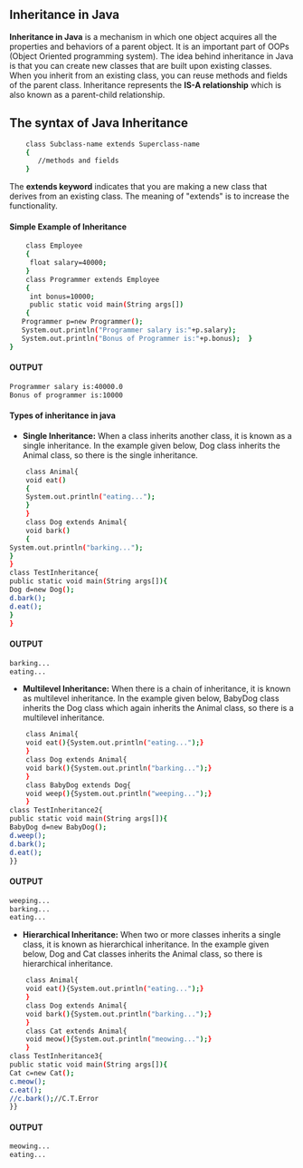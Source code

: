 ## Inheritance in Java
**Inheritance in Java** is a mechanism in which one object acquires all the properties and behaviors of a parent object. It is an important part of OOPs (Object Oriented programming system).
The idea behind inheritance in Java is that you can create new classes that are built upon existing classes. When you inherit from an existing class, you can reuse methods and fields of the parent class. Inheritance represents the **IS-A relationship** which is also known as a parent-child relationship.
## The syntax of Java Inheritance

```sh
	class Subclass-name extends Superclass-name  
	{  
	   //methods and fields  
	}  

```

The **extends keyword** indicates that you are making a new class that derives from an existing class. The meaning of "extends" is to increase the functionality.
#### Simple Example of Inheritance

```sh
	class Employee
	{  
	 float salary=40000;  
	}  
	class Programmer extends Employee
	{  
	 int bonus=10000;  
	 public static void main(String args[])
	{  
   Programmer p=new Programmer();  
   System.out.println("Programmer salary is:"+p.salary);  
   System.out.println("Bonus of Programmer is:"+p.bonus);  }  
}  

```

#### OUTPUT

```sh
Programmer salary is:40000.0
Bonus of programmer is:10000

```

#### Types of inheritance in java

- **Single Inheritance:** When a class inherits another class, it is known as a single inheritance. In the example given below, Dog class inherits the Animal class, so there is the single inheritance.

```sh
	class Animal{  
	void eat()
	{
	System.out.println("eating...");
	}  
	}  
	class Dog extends Animal{  
	void bark()
	{
System.out.println("barking...");
}  
}  
class TestInheritance{  
public static void main(String args[]){  
Dog d=new Dog();  
d.bark();  
d.eat();  
}
}  

```

#### OUTPUT

```sh
barking...
eating...

```

- **Multilevel Inheritance:** When there is a chain of inheritance, it is known as multilevel inheritance. In the example given below, BabyDog class inherits the Dog class which again inherits the Animal class, so there is a multilevel inheritance.

```sh
	class Animal{  
	void eat(){System.out.println("eating...");}  
	}  
	class Dog extends Animal{  
	void bark(){System.out.println("barking...");}  
	}  
	class BabyDog extends Dog{  
	void weep(){System.out.println("weeping...");}  
	}  
class TestInheritance2{  
public static void main(String args[]){  
BabyDog d=new BabyDog();  
d.weep();  
d.bark();  
d.eat();  
}}  

```

#### OUTPUT

```sh
weeping...
barking...
eating...
```

- **Hierarchical Inheritance:** When two or more classes inherits a single class, it is known as hierarchical inheritance. In the example given below, Dog and Cat classes inherits the Animal class, so there is hierarchical inheritance.

```sh
	class Animal{  
	void eat(){System.out.println("eating...");}  
	}  
	class Dog extends Animal{  
	void bark(){System.out.println("barking...");}  
	}  
	class Cat extends Animal{  
	void meow(){System.out.println("meowing...");}  
	}  
class TestInheritance3{  
public static void main(String args[]){  
Cat c=new Cat();  
c.meow();  
c.eat();  
//c.bark();//C.T.Error  
}}  

```

#### OUTPUT

```sh
meowing...
eating...

```